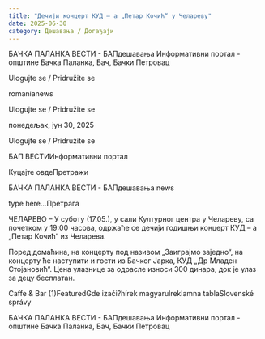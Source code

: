 ```yaml
---
title: "Дечији концерт КУД – а „Петар Кочић“ у Челареву"
date: 2025-06-30
category: Дешавања / Догађаји
---
```


БАЧКА ПАЛАНКА ВЕСТИ - БАПдешавања Информативни портал - општине Бачка Паланка, Бач, Бачки Петровац

Ulogujte se / Pridružite se

romanianews

Ulogujte se / Pridružite se

понедељак, јун 30, 2025

Ulogujte se / Pridružite se

БАП ВЕСТИИнформативни портал

Куцајте овдеПретражи

БАЧКА ПАЛАНКА ВЕСТИ - БАПдешавања news

type here...Претрага

ЧЕЛАРЕВО – У суботу (17.05.), у сали Културног центра у Челареву, са почетком у 19:00 часова, одржаће се дечији годишњи концерт КУД – а „Петар Кочић“ из Челарева.

Поред домаћина, на концерту под називом „Заиграјмо заједно“, на концерту ће наступити и гости из Бачког Јарка, КУД „Др Младен Стојановић“. Цена улазнице за одрасле износи 300 динара, док је улаз за децу бесплатан.

Caffe & Bar (1)FeaturedGde izaći?hírek magyarulreklamna tablaSlovenské správy

БАЧКА ПАЛАНКА ВЕСТИ - БАПдешавања Информативни портал - општине Бачка Паланка, Бач, Бачки Петровац
